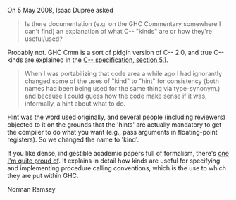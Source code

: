 
On 5 May 2008, Isaac Dupree asked

>
> Is there documentation (e.g. on the GHC Commentary somewhere I can't
> find) an explanation of what C-- "kinds" are or how they're useful/used? 


Probably not.  GHC Cmm is a sort of pidgin version of C-- 2.0, and
true C-- kinds are explained in the [C-- specification, section 5.1](http://www.cminusminus.org/code.html).

>
> When I was portabilizing that code area a while ago I had ignorantly 
> changed some of the uses of "kind" to "hint" for consistency (both names 
> had been being used for the same thing via type-synonym.) and because I 
> could guess how the code make sense if it was, informally, a hint about 
> what to do.


Hint was the word used originally, and several people (including
reviewers) objected to it on the grounds that the 'hints' are actually
mandatory to get the compiler to do what you want (e.g., pass
arguments in floating-point registers).  So we changed the name to
'kind'.


If you like dense, indigestible academic papers full of formalism,
there's [one I'm quite proud of](http://www.cs.tufts.edu/~nr/pubs/staged-abstract.html).
It explains in detail how kinds are useful for specifying and
implementing procedure calling conventions, which is the use to which
they are put within GHC. 


Norman Ramsey
